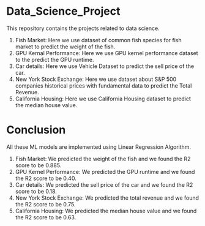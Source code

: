 # Data_Science_Project
This repository contains the projects related to data science.
1. Fish Market: Here we use dataset of common fish species for fish market to predict the weight of the fish.
2. GPU Kernal Performance: Here we use GPU kernel performance dataset to the predict the GPU runtime.
3. Car details: Here we use Vehicle Dataset to predict the sell price of the car.
4. New York Stock Exchange: Here we use dataset about S&P 500 companies historical prices with fundamental data to predict the Total Revenue.
5. California Housing: Here we use California Housing dataset to predict the median house value.  

# Conclusion
All these ML models are implemented using Linear Regression Algorithm.
1. Fish Market: We predicted the weight of the fish and we found the R2 score to be 0.885.
2. GPU Kernel Performance: We predicted the GPU runtime and we found the R2 score to be 0.40.
3. Car details: We predicted the sell price of the car and we found the R2 score to be 0.18.
4. New York Stock Exchange: We predicted the total revenue and we found the R2 score to be 0.75.
5. California Housing: We predicted the median house value and we found the R2 score to be 0.63.
